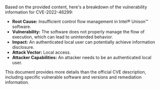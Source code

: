 Based on the provided content, here's a breakdown of the vulnerability information for CVE-2022-46299:

*   **Root Cause:** Insufficient control flow management in Intel® Unison™ software.
*   **Vulnerability:** The software does not properly manage the flow of execution, which can lead to unintended behavior.
*  **Impact:** An authenticated local user can potentially achieve information disclosure.
*   **Attack Vector:** Local access.
*   **Attacker Capabilities:** An attacker needs to be an authenticated local user.

This document provides more details than the official CVE description, including specific vulnerable software and versions and remediation information.